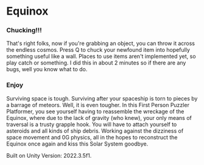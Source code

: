 # Equinox
### Chucking!!!
That's right folks, now if you're grabbing an object, you can throw it across the endless cosmos.
Press Q to chuck your newfound item into hopefully something useful like a wall. Places to use items aren't implemented yet, so play catch or something.
I did this in about 2 minutes so if there are any bugs, well you know what to do.

### Enjoy

Surviving space is tough. Surviving after your spaceship is torn to pieces by a barrage of meteors. Well, it is even tougher. In this First Person Puzzler Platformer, you see yourself having to reassemble the wreckage of the Equinox, where due to the lack of gravity (who knew), your only means of traversal is a trusty grapple hook. You will have to attach yourself to asteroids and all kinds of ship debris. Working against the dizziness of space movement and 0G physics, all in the hopes to reconstruct the Equinox once again and kiss this Solar System goodbye.

Built on Unity Version: 2022.3.5f1.
